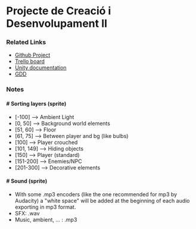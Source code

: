 # Projecte de Creació i Desenvolupament II

### Related Links
 - [Github Project](https://www.google.com)
 - [Trello board](https://trello.com/b/XjEeVhus/projecte-2)
 - [Unity documentation](https://docs.google.com/document/d/1lQQctdAHYYky9-7DKE6PGhcB72Dc91xfO6J7vdHxMmU/edit?usp=sharing)
 - [GDD](https://docs.google.com/document/d/1vuXLyDvWiepBB_tx58bcJapcV-OF1zezuiTN24eefdE/edit?usp=sharing)


 ### Notes
 #### # Sorting layers (sprite)
  - [-100] --> Ambient Light
  - [0, 50] --> Background world elements
  - [51, 60] --> Floor
  - [61, 75] --> Between player and bg (like bulbs)
  - [100] --> Player crouched
  - [101, 149] --> Hiding objects
  - [150] --> Player (standard)
  - [151-200] --> Enemies/NPC
  - [201-300] --> Decorative elements


 #### # Sound (sprite)
  - With some .mp3 encoders (like the one recommended for mp3 by Audacity) a "white space" will be added at the beginning of each audio exporting in mp3 format.
  - SFX: .wav
  - Music, ambient, ... : .mp3